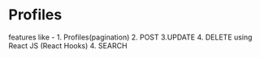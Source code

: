 # Profiles
features like - 1. Profiles(pagination) 2. POST  3.UPDATE 4. DELETE using React JS (React Hooks) 4. SEARCH
